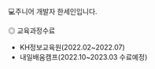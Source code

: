 💻주니어 개발자 한세인입니다. 
         
         
◎ 교육과정수료
- KH정보교육원(2022.02~2022.07)
- 내일배움캠프(2022.10~2023.03 수료예정)





